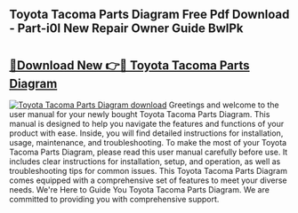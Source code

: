 ## Toyota Tacoma Parts Diagram Free Pdf Download - Part-i0I New Repair Owner Guide BwlPk

# <h2><a href="http://dfk1zuj.blite.top/?on=Toyota+Tacoma+Parts+Diagram">🔗Download New 👉🔴 Toyota Tacoma Parts Diagram</a></h2>

[![Toyota Tacoma Parts Diagram download](https://i.imgur.com/lujVjoI.png)](http://dfk1zuj.blite.top/?on=Toyota+Tacoma+Parts+Diagram)
Greetings and welcome to the user manual for your newly bought Toyota Tacoma Parts Diagram. This manual is designed to help you navigate the features and functions of your product with ease. Inside, you will find detailed instructions for installation, usage, maintenance, and troubleshooting. To make the most of your Toyota Tacoma Parts Diagram, please read this user manual carefully before use. It includes clear instructions for installation, setup, and operation, as well as troubleshooting tips for common issues. This Toyota Tacoma Parts Diagram comes equipped with a comprehensive set of features to meet your diverse needs. We're Here to Guide You Toyota Tacoma Parts Diagram. We are committed to providing you with comprehensive support.
